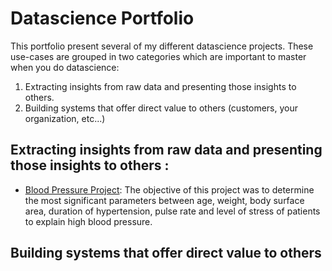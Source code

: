 # Datascience Portfolio 

This portfolio present several of my different datascience projects. 
These use-cases are grouped in two categories which are important to master when you do datascience:
1. Extracting insights from raw data and presenting those insights to others.
2. Building systems that offer direct value to others (customers, your organization, etc...)

## Extracting insights from raw data and presenting those insights to others :
- [Blood Pressure Project](blood_pressure.ipynb): The objective of this project was to determine the most significant parameters between age, weight, body surface area, duration of hypertension, pulse rate and level of stress of patients to explain high blood pressure.
 
## Building systems that offer direct value to others
